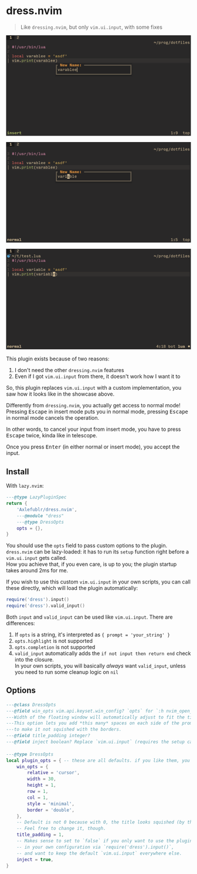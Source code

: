 # dress.nvim

> Like `dressing.nvim`, but only `vim.ui.input`, with some fixes

![rename](./img/rename.png)

![normal](./img/normal.png)

![finished](./img/finished.png)

This plugin exists because of two reasons:

1. I don't need the other `dressing.nvim` features
2. Even if I got `vim.ui.input` from there, it doesn't work how I want it to

So, this plugin replaces `vim.ui.input` with a custom implementation, you saw how it looks like in the showcase above.

Differently from `dressing.nvim`, you actually get access to normal mode! \
Pressing <kbd>Escape</kbd> in insert mode puts you in normal mode,
pressing <kbd>Escape</kbd> in normal mode cancels the operation.

In other words, to cancel your input from insert mode, you have to press <kbd>Escape</kbd> twice, kinda like in telescope.

Once you press <kbd>Enter</kbd> (in either normal or insert mode), you accept the input.

## Install

With `lazy.nvim`:
```lua
---@type LazyPluginSpec
return {
    'Axlefublr/dress.nvim',
    ---@module "dress"
    ---@type DressOpts
    opts = {},
}
```

You should use the `opts` field to pass custom options to the plugin. \
`dress.nvim` can be lazy-loaded: it has to run its `setup` function right before a `vim.ui.input` gets called. \
How you achieve that, if you even care, is up to you; the plugin startup takes around 2ms for me.

If you wish to use this custom `vim.ui.input` in your own scripts, you can call these directly, which will load the plugin automatically:
```lua
require('dress').input()
require('dress').valid_input()
```

Both `input` and `valid_input` can be used like `vim.ui.input`. There are differences:
1. If `opts` is a string, it's interpreted as `{ prompt = 'your_string' }`
2. `opts.highlight` is not supported
3. `opts.completion` is not supported
4. `valid_input` automatically adds the `if not input then return end` check into the closure. \
In your own scripts, you will basically *always* want `valid_input`, unless you need to run some cleanup logic on `nil`

## Options

```lua
---@class DressOpts
---@field win_opts vim.api.keyset.win_config? `opts` for `:h nvim_open_win()`
---Width of the floating window will automatically adjust to fit the title (meaning `prompt`).
---This option lets you add *this many* spaces on each side of the prompt,
---to make it not squished with the borders.
---@field title_padding integer?
---@field inject boolean? Replace `vim.ui.input` (requires the setup call)

---@type DressOpts
local plugin_opts = { -- these are all defaults. if you like them, you can keep `opts = {}`
    win_opts = {
        relative = 'cursor',
        width = 30,
        height = 1,
        row = 1,
        col = 1,
        style = 'minimal',
        border = 'double',
    },
    -- Default is not 0 because with 0, the title looks squished (by the borders).
    -- Feel free to change it, though.
    title_padding = 1,
    -- Makes sense to set to `false` if you only want to use the plugin explicitly
    -- in your own configuration via `require('dress').input()`,
    -- and want to keep the default `vim.ui.input` everywhere else.
    inject = true,
}
```
